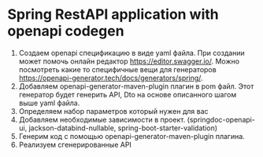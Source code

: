# Spring RestAPI application with openapi codegen

1. Создаем openapi спецификацию в виде yaml файла. При создании может помочь онлайн редактор https://editor.swagger.io/.
   Можно посмотреть какие то специфичные вещи для генераторов https://openapi-generator.tech/docs/generators/spring/.
2. Добавляем openapi-generator-maven-plugin плагин в pom файл. Этот генератор будет генерить API, Dto на основе
   описанного шагом выше yaml файла.
3. Определяем набор параметров который нужен для вас
4. Добавляем необходимые зависимости в проект.  (springdoc-openapi-ui, jackson-databind-nullable,
   spring-boot-starter-validation)
5. Генерим код с помощью openapi-generator-maven-plugin плагина.
6. Реализуем сгенерированные API